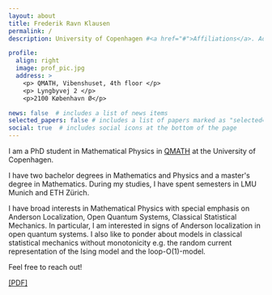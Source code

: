 ```yaml
---
layout: about
title: Frederik Ravn Klausen
permalink: /
description: University of Copenhagen #<a href="#">Affiliations</a>. Address. Contacts. Moto. Etc.

profile:
  align: right
  image: prof_pic.jpg
  address: >
    <p> QMATH, Vibenshuset, 4th floor </p>
    <p> Lyngbyvej 2 </p>
    <p>2100 København Ø</p>

news: false  # includes a list of news items
selected_papers: false # includes a list of papers marked as "selected={true}"
social: true  # includes social icons at the bottom of the page
---
```


 I am a PhD student in Mathematical Physics in [QMATH](https://qmath.ku.dk) at the University of Copenhagen. 
 
 I have two bachelor degrees in Mathematics and Physics and a master's degree in Mathematics. 
 During my studies, I have spent semesters in LMU Munich and ETH Zürich. 

I have broad interests in Mathematical Physics with special emphasis on Anderson Localization, Open Quantum Systems, Classical Statistical Mechanics. In particular, I am interested in signs of Anderson localization in open quantum systems. 
I also like to ponder about models in classical statistical mechanics without monotonicity e.g. the random current representation of the Ising model and the loop-O(1)-model. 

Feel free to reach out! 


[[PDF]](assets/pdf/example_pdf.pdf)
